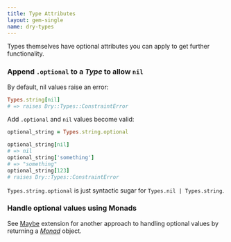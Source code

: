 ```yaml
---
title: Type Attributes
layout: gem-single
name: dry-types
---
```


Types themselves have optional attributes you can apply to get further functionality.

### Append `.optional` to a _Type_ to allow `nil` 

By default, nil values raise an error:

``` ruby
Types.string[nil]
# => raises Dry::Types::ConstraintError
```

Add `.optional` and `nil` values become valid:

```ruby
optional_string = Types.string.optional

optional_string[nil]
# => nil
optional_string['something']
# => "something"
optional_string[123]
# raises Dry::Types::ConstraintError
```

`Types.string.optional` is just syntactic sugar for `Types.nil | Types.string`.

### Handle optional values using Monads

See [Maybe](docs::extensions/maybe) extension for another approach to handling optional values by returning a [_Monad_](/gems/dry-monads/) object.
